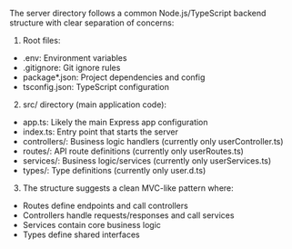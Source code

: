 The server directory follows a common Node.js/TypeScript backend structure with clear separation of concerns:

1. Root files:
- .env: Environment variables
- .gitignore: Git ignore rules
- package*.json: Project dependencies and config
- tsconfig.json: TypeScript configuration

2. src/ directory (main application code):
- app.ts: Likely the main Express app configuration
- index.ts: Entry point that starts the server
- controllers/: Business logic handlers (currently only userController.ts)
- routes/: API route definitions (currently only userRoutes.ts)
- services/: Business logic/services (currently only userServices.ts)
- types/: Type definitions (currently only user.d.ts)

3. The structure suggests a clean MVC-like pattern where:
- Routes define endpoints and call controllers
- Controllers handle requests/responses and call services
- Services contain core business logic
- Types define shared interfaces